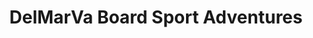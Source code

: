 ---
title: "DelMarVa Board Sport Adventures"
url: /fenwick-island/delmarva-board-sport-adventures/
shop: sports
---